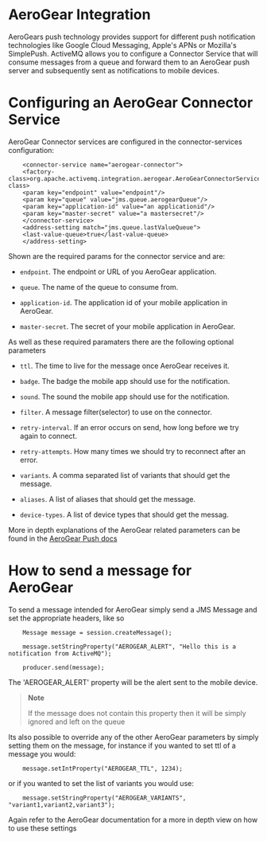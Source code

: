AeroGear Integration
====================

AeroGears push technology provides support for different push
notification technologies like Google Cloud Messaging, Apple's APNs or
Mozilla's SimplePush. ActiveMQ allows you to configure a Connector
Service that will consume messages from a queue and forward them to an
AeroGear push server and subsequently sent as notifications to mobile
devices.

Configuring an AeroGear Connector Service
=========================================

AeroGear Connector services are configured in the connector-services
configuration:

        <connector-service name="aerogear-connector">
        <factory-class>org.apache.activemq.integration.aerogear.AeroGearConnectorServiceFactory</factory-class>
        <param key="endpoint" value="endpoint"/>
        <param key="queue" value="jms.queue.aerogearQueue"/>
        <param key="application-id" value="an applicationid"/>
        <param key="master-secret" value="a mastersecret"/>
        </connector-service>
        <address-setting match="jms.queue.lastValueQueue">
        <last-value-queue>true</last-value-queue>
        </address-setting>
        

Shown are the required params for the connector service and are:

-   `endpoint`. The endpoint or URL of you AeroGear application.

-   `queue`. The name of the queue to consume from.

-   `application-id`. The application id of your mobile application in
    AeroGear.

-   `master-secret`. The secret of your mobile application in AeroGear.

As well as these required paramaters there are the following optional
parameters

-   `ttl`. The time to live for the message once AeroGear receives it.

-   `badge`. The badge the mobile app should use for the notification.

-   `sound`. The sound the mobile app should use for the notification.

-   `filter`. A message filter(selector) to use on the connector.

-   `retry-interval`. If an error occurs on send, how long before we try
    again to connect.

-   `retry-attempts`. How many times we should try to reconnect after an
    error.

-   `variants`. A comma separated list of variants that should get the
    message.

-   `aliases`. A list of aliases that should get the message.

-   `device-types`. A list of device types that should get the messag.

More in depth explanations of the AeroGear related parameters can be
found in the [AeroGear Push docs](http://aerogear.org/push/)

How to send a message for AeroGear
==================================

To send a message intended for AeroGear simply send a JMS Message and
set the appropriate headers, like so

        Message message = session.createMessage();

        message.setStringProperty("AEROGEAR_ALERT", "Hello this is a notification from ActiveMQ");

        producer.send(message);
            

The 'AEROGEAR\_ALERT' property will be the alert sent to the mobile
device.

> **Note**
>
> If the message does not contain this property then it will be simply
> ignored and left on the queue

Its also possible to override any of the other AeroGear parameters by
simply setting them on the message, for instance if you wanted to set
ttl of a message you would:

        message.setIntProperty("AEROGEAR_TTL", 1234);
            

or if you wanted to set the list of variants you would use:

        message.setStringProperty("AEROGEAR_VARIANTS", "variant1,variant2,variant3");
            

Again refer to the AeroGear documentation for a more in depth view on
how to use these settings
